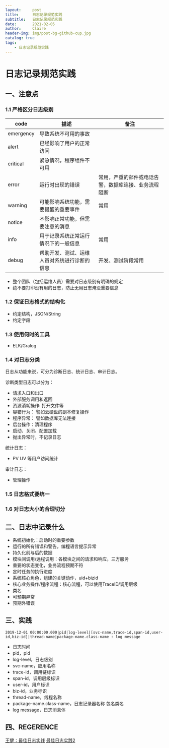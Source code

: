```yaml
---
layout:     post
title:      日志记录规范实践
subtitle:   日志记录规范实践
date:       2021-02-05
author:     Claire
header-img: img/post-bg-github-cup.jpg
catalog: true
tags:
    - 日志记录规范实践
---
```


# 日志记录规范实践

## 一、注意点

### 1.1 严格区分日志级别

|code|描述|备注|
|--|--|--|
|emergency|导致系统不可用的事故||
|alert|已经影响了用户的正常访问||
|critical|紧急情况，程序组件不可用||
|error|运行时出现的错误|常用，严重的邮件或电话告警，数据库连接、业务流程阻断|
|warning|可能影响系统功能，需要提醒的重要事件|常用|
|notice|不影响正常功能，但需要注意的消息||
|info|用于记录系统正常运行情况下的一般信息|常用|
|debug|帮助开发、测试、运维人员对系统进行诊断的信息|开发、测试阶段常用|

- 整个团队（包括运维人员）需要对日志级别有明确的规定
- 绝不要打印没有用的日志，防止无用日志淹没重要信息

### 1.2 保证日志格式的结构化

- 约定结构，JSON/String
- 约定字段

### 1.3 使用何时的工具

- ELK/Gralog

### 1.4 对日志分类

日志从功能来说，可分为诊断日志、统计日志、审计日志。

诊断类型日志可以分为：

- 请求入口和出口
- 外部服务调用和返回
- 资源消耗操作: 打开文件等
- 容错行为： 譬如云硬盘的副本修复操作
- 程序异常： 譬如数据库无法连接
- 后台操作：清理程序
- 启动、关闭、配置加载
- 抛出异常时，不记录日志

统计日志：

- PV UV 等用户访问统计

审计日志：

- 管理操作

### 1.5 日志格式要统一

### 1.6 对日志大小的合理切分

## 二、日志中记录什么

- 系统初始化：启动时的重要参数
- 运行的所有错误和警告，编程语言提示异常
- 持久化前与后的数据
- 模块间调用/远程调用：各模块之间的请求和响应，三方服务
- 重要的状态变化，业务流程预期不符
- 定时任务的执行进度
- 系统核心角色，组建的关键动作，uid+bizid
- 核心业务操作/程序流程：核心流程，可以使用TraceID/调用层级
- 类名
- 可预期异常
- 预期外错误

## 三、实践

```text
2019-12-01 00:00:00.000|pid|log-level|[svc-name,trace-id,span-id,user-id,biz-id]|thread-name|package-name.class-name : log message
```

- 日志时间
- pid，pid
- log-level，日志级别
- svc-name，应用名称
- trace-id，调用链标识
- span-id，调用层级标识
- user-id，用户标识
- biz-id，业务标识
- thread-name，线程名称
- package-name.class-name，日志记录器名称 包名类名
- log message，日志消息体

## 四、REGERENCE

[王健：最佳日志实践](https://blog.csdn.net/likaiwalkman/article/details/53672462)
[最佳日志实践2](https://zhuanlan.zhihu.com/p/27363484)